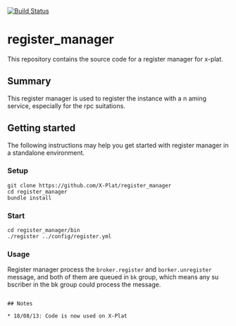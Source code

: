 [![Build Status](https://travis-ci.org/X-Plat/register_manager.png)](https://travis-ci.org/X-Plat/register_manager)

# register_manager

This repository contains the source code for a register manager
for x-plat.

## Summary

This register manager is used to register the instance with a n
aming service, especially for the rpc suitations.


## Getting started

The following instructions may help you get started with register
manager in a standalone environment.

### Setup 

```
git clone https://github.com/X-Plat/register_manager
cd register_manager
bundle install
```

### Start

```
cd register_manager/bin
./register ../config/register.yml 
```

### Usage

Register manager process the `broker.register` and `borker.unregister`
message, and both of them are queued in `bk` group, which means any su
bscriber in the bk group could process the message.

```

## Notes

* 18/08/13: Code is now used on X-Plat
